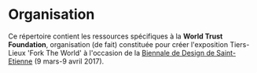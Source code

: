# Organisation

Ce répertoire contient les ressources spécifiques à la **World Trust Foundation**, organisation (de fait) constituée pour créer l'exposition Tiers-Lieux 'Fork The World' à l'occasion de la [Biennale de Design de Saint-Etienne](http://www.biennale-design.com/saint-etienne/2017) (9 mars-9 avril 2017). 
